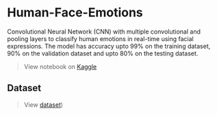 # Human-Face-Emotions

Convolutional Neural Network (CNN) with multiple convolutional and pooling layers to classify human emotions in real-time using facial expressions.
The model has accuracy upto 99% on the training dataset, 90% on the validation dataset and upto 80% on the testing dataset.

> View notebook on [Kaggle](https://www.kaggle.com/code/riyabnsal/human-face-emotions)


## Dataset

> View [dataset](https://www.kaggle.com/datasets/sudarshanvaidya/random-images-for-face-emotion-recognition")) 

